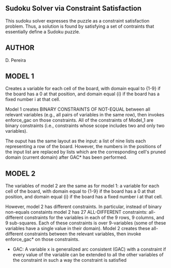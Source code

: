 Sudoku Solver via Constraint Satisfaction
-----------------------------------------------------------------

This sudoku solver expresses the puzzle as a constraint satisfaction 
problem. Thus, a solution is found by satisfying a set of contraints
that essentially define a Sudoku puzzle.

AUTHOR
-----------------------------------------------------------------
D. Pereira

MODEL 1 
-----------------------------------------------------------------
	
Creates a variable for each cell of the board, with domain equal 
to {1-9} if the board has a 0 at that position, and domain equal 
{i} if the board has a fixed number i at that cell. 
      
Model 1 creates BINARY CONSTRAINTS OF NOT-EQUAL between all
relevant variables (e.g., all pairs of variables in the same
row), then invokes enforce_gac on those constraints. All of the
constraints of Model_1 are binary constraints (i.e.,
constraints whose scope includes two and only two variables).
       
The ouput has the same layout as the input: a list of
nine lists each representing a row of the board. However, the
numbers in the positions of the input list are replaced by
lists which are the corresponding cell's pruned domain (current
domain) after GAC* has been performed.
	   
MODEL 2
-----------------------------------------------------------------
The variables of model 2 are the same as for model 1: a variable
for each cell of the board, with domain equal to {1-9} if the
board has a 0 at that position, and domain equal {i} if the board
has a fixed number i at that cell.

However, model 2 has different constraints. In particular, instead
of binary non-equals constaints model 2 has 27 ALL-DIFFERENT
constraints: all-different constraints for the variables in each
of the 9 rows, 9 columns, and 9 sub-squares. Each of these
constraints is over 9-variables (some of these variables have
a single value in their domain). Model 2  creates these
all-different constraints between the relevant variables, then
invoke enforce_gac* on those constraints.
	

* GAC: A variable x is generalized arc consistent (GAC) with a 
constraint if every value of the variable can be extended to 
all the other variables of the constraint in such a way the 
constraint is satisfied





